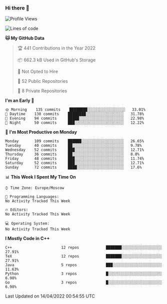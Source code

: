 ### Hi there 👋

<!--
**SemenMartynov/SemenMartynov** is a ✨ _special_ ✨ repository because its `README.md` (this file) appears on your GitHub profile.

Here are some ideas to get you started:

- 🔭 I’m currently working on ...
- 🌱 I’m currently learning ...
- 👯 I’m looking to collaborate on ...
- 🤔 I’m looking for help with ...
- 💬 Ask me about ...
- 📫 How to reach me: ...
- 😄 Pronouns: ...
- ⚡ Fun fact: ...
-->

<!--START_SECTION:waka-->
![Profile Views](http://img.shields.io/badge/Profile%20Views-3-blue)

![Lines of code](https://img.shields.io/badge/From%20Hello%20World%20I%27ve%20Written-2%20Million%20lines%20of%20code-blue)

**🐱 My GitHub Data** 

> 🏆 441 Contributions in the Year 2022
 > 
> 📦 662.3 kB Used in GitHub's Storage 
 > 
> 🚫 Not Opted to Hire
 > 
> 📜 52 Public Repositories 
 > 
> 🔑 8 Private Repositories  
 > 
**I'm an Early 🐤** 

```text
🌞 Morning    135 commits    ████████░░░░░░░░░░░░░░░░░   33.01% 
🌆 Daytime    130 commits    ████████░░░░░░░░░░░░░░░░░   31.78% 
🌃 Evening    94 commits     █████░░░░░░░░░░░░░░░░░░░░   22.98% 
🌙 Night      50 commits     ███░░░░░░░░░░░░░░░░░░░░░░   12.22%

```
📅 **I'm Most Productive on Monday** 

```text
Monday       109 commits    ██████░░░░░░░░░░░░░░░░░░░   26.65% 
Tuesday      40 commits     ██░░░░░░░░░░░░░░░░░░░░░░░   9.78% 
Wednesday    52 commits     ███░░░░░░░░░░░░░░░░░░░░░░   12.71% 
Thursday     36 commits     ██░░░░░░░░░░░░░░░░░░░░░░░   8.8% 
Friday       48 commits     ███░░░░░░░░░░░░░░░░░░░░░░   11.74% 
Saturday     52 commits     ███░░░░░░░░░░░░░░░░░░░░░░   12.71% 
Sunday       72 commits     ████░░░░░░░░░░░░░░░░░░░░░   17.6%

```


📊 **This Week I Spent My Time On** 

```text
⌚︎ Time Zone: Europe/Moscow

💬 Programming Languages: 
No Activity Tracked This Week

🔥 Editors: 
No Activity Tracked This Week

💻 Operating System: 
No Activity Tracked This Week

```

**I Mostly Code in C++** 

```text
C++                      12 repos            ███████░░░░░░░░░░░░░░░░░░   27.91% 
TeX                      12 repos            ███████░░░░░░░░░░░░░░░░░░   27.91% 
Java                     5 repos             ███░░░░░░░░░░░░░░░░░░░░░░   11.63% 
Python                   3 repos             █░░░░░░░░░░░░░░░░░░░░░░░░   6.98% 
Go                       3 repos             █░░░░░░░░░░░░░░░░░░░░░░░░   6.98%

```



 Last Updated on 14/04/2022 00:54:55 UTC
<!--END_SECTION:waka-->